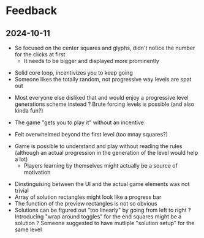# Feedback

## 2024-10-11

- So focused on the center squares and glyphs, didn't notice the number for the clicks at first
	- It needs to be bigger and displayed more prominently
+ Solid core loop, incentivizes you to keep going
+ Someone likes the totally random, not progressive way levels are spat out
- Most everyone else disliked that and would enjoy a progressive level generations scheme instead
? Brute forcing levels is possible (and also kinda fun?)
+ The game "gets you to play it" without an incentive
- Felt overwhelmed beyond the first level (too mnay squares?)
+ Game is possible to understand and play without reading the rules (although an actual progression in the generation of the level would help a lot)
	+ Players learning by themselves might actually be a source of motivation
- Dinstinguising between the UI and the actual game elements was not trivial
- Array of solution rectangles might look like a progress bar
- The function of the preview rectangles is not so obvious
- Solutions can be figured out "too linearly" by going from left to right
	? Introducing "wrap around toggles" for the end squares might be a solution
? Someone suggested to have mutliple "solution setup" for the same level